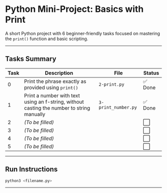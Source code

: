 # Python Mini-Project: Basics with Print

A short Python project with 6 beginner-friendly tasks focused on mastering the `print()` function and basic scripting.

---

## Tasks Summary

| Task | Description                                          | File         | Status |
| ---- | ---------------------------------------------------- | ------------ | ------ |
| 0    | Print the phrase exactly as provided using `print()` | `2-print.py` | ✅ Done |
| 1    | Print a number with text using an f-string, without casting the number to string manually |`3-print_number.py`| ✅ Done |
| 2    | *(To be filled)*                                     |              | ⬜      |
| 3    | *(To be filled)*                                     |              | ⬜      |
| 4    | *(To be filled)*                                     |              | ⬜      |
| 5    | *(To be filled)*                                     |              | ⬜      |

---

## Run Instructions

```bash
python3 <filename.py>
```

---
